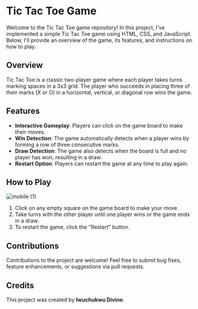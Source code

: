 # Tic Tac Toe Game

Welcome to the Tic Tac Toe game repository! In this project, I've implemented a simple Tic Tac Toe game using HTML, CSS, and JavaScript. Below, I'll provide an overview of the game, its features, and instructions on how to play.

## Overview

Tic Tac Toe is a classic two-player game where each player takes turns marking spaces in a 3x3 grid. The player who succeeds in placing three of their marks (X or O) in a horizontal, vertical, or diagonal row wins the game.

## Features

- **Interactive Gameplay**: Players can click on the game board to make their moves.
- **Win Detection**: The game automatically detects when a player wins by forming a row of three consecutive marks.
- **Draw Detection**: The game also detects when the board is full and no player has won, resulting in a draw.
- **Restart Option**: Players can restart the game at any time to play again.

## How to Play
![mobile (1)](https://github.com/IwuchukwuDivine/Tic-Tac-Toe/assets/90557518/cd8efd5a-e6cc-4ddf-94e4-31d61c5fb396)


1. Click on any empty square on the game board to make your move.
2. Take turns with the other player until one player wins or the game ends in a draw.
3. To restart the game, click the "Restart" button.


## Contributions

Contributions to the project are welcome! Feel free to submit bug fixes, feature enhancements, or suggestions via pull requests.

## Credits

This project was created by **Iwuchukwu Divine**.

